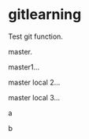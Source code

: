 gitlearning
===========

Test git function.

master.

master1...

master local 2...

master local 3...

a

b
